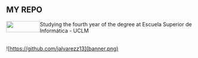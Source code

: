 ## MY REPO



<img src="https://esi.uclm.es/files/pictures/285/content_Logo_ESI_fondo_negro.jpg" width="90" height="30" align = "left">
Studying the fourth year of the degree at Escuela Superior de Informática - UCLM
<br/>
<br/>



![https://github.com/jalvarezz13](banner.png)
